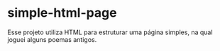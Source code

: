 # simple-html-page
Esse projeto utiliza HTML para estruturar uma página simples, na qual joguei alguns poemas antigos.
